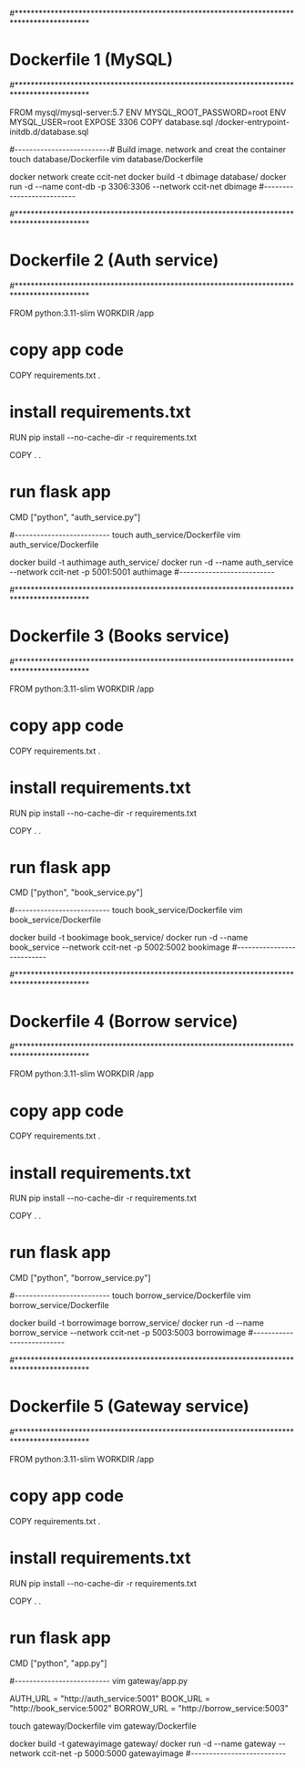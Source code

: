 #******************************************************************************************
#                           Dockerfile 1 (MySQL)
#******************************************************************************************

FROM mysql/mysql-server:5.7
ENV MYSQL_ROOT_PASSWORD=root
ENV MYSQL_USER=root
EXPOSE 3306
COPY database.sql /docker-entrypoint-initdb.d/database.sql

#--------------------------# Build image. network and creat the container
touch database/Dockerfile
vim database/Dockerfile

docker network create ccit-net
docker build -t dbimage database/
docker run -d --name cont-db -p 3306:3306 --network ccit-net dbimage
#--------------------------


#******************************************************************************************
#                           Dockerfile 2 (Auth service)
#******************************************************************************************

FROM python:3.11-slim
WORKDIR /app

# copy app code
COPY requirements.txt .

# install requirements.txt
RUN pip install --no-cache-dir -r requirements.txt

COPY . .

# run flask app
CMD ["python", "auth_service.py"]

#--------------------------
touch auth_service/Dockerfile
vim auth_service/Dockerfile

docker build -t authimage auth_service/
docker run -d --name auth_service --network ccit-net  -p 5001:5001 authimage
#--------------------------


#******************************************************************************************
#                           Dockerfile 3 (Books service)
#******************************************************************************************

FROM python:3.11-slim
WORKDIR /app

# copy app code
COPY requirements.txt .

# install requirements.txt
RUN pip install --no-cache-dir -r requirements.txt

COPY . .

# run flask app
CMD ["python", "book_service.py"]

#--------------------------
touch book_service/Dockerfile
vim book_service/Dockerfile

docker build -t bookimage book_service/
docker run -d --name book_service --network ccit-net  -p 5002:5002 bookimage
#--------------------------

#******************************************************************************************
#                           Dockerfile 4 (Borrow service)
#******************************************************************************************

FROM python:3.11-slim
WORKDIR /app

# copy app code
COPY requirements.txt .

# install requirements.txt
RUN pip install --no-cache-dir -r requirements.txt

COPY . .

# run flask app
CMD ["python", "borrow_service.py"]

#--------------------------
touch borrow_service/Dockerfile
vim borrow_service/Dockerfile

docker build -t borrowimage borrow_service/
docker run -d --name borrow_service --network ccit-net  -p 5003:5003 borrowimage
#--------------------------

#******************************************************************************************
#                           Dockerfile 5 (Gateway service)
#******************************************************************************************

FROM python:3.11-slim
WORKDIR /app

# copy app code
COPY requirements.txt .

# install requirements.txt
RUN pip install --no-cache-dir -r requirements.txt

COPY . .

# run flask app
CMD ["python", "app.py"]

#--------------------------
vim gateway/app.py    

AUTH_URL = "http://auth_service:5001"
BOOK_URL = "http://book_service:5002"
BORROW_URL = "http://borrow_service:5003"

touch gateway/Dockerfile
vim gateway/Dockerfile

docker build -t gatewayimage gateway/
docker run -d --name gateway --network ccit-net  -p 5000:5000 gatewayimage
#--------------------------
